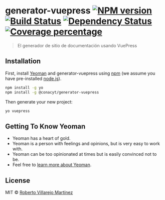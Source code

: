 # generator-vuepress [![NPM version][npm-image]][npm-url] [![Build Status][travis-image]][travis-url] [![Dependency Status][daviddm-image]][daviddm-url] [![Coverage percentage][coveralls-image]][coveralls-url]
> El generador de sitio de documentación usando VuePress

## Installation

First, install [Yeoman](http://yeoman.io) and generator-vuepress using [npm](https://www.npmjs.com/) (we assume you have pre-installed [node.js](https://nodejs.org/)).

```bash
npm install -g yo
npm install -g @conacyt/generator-vuepress
```

Then generate your new project:

```bash
yo vuepress
```

## Getting To Know Yeoman

 * Yeoman has a heart of gold.
 * Yeoman is a person with feelings and opinions, but is very easy to work with.
 * Yeoman can be too opinionated at times but is easily convinced not to be.
 * Feel free to [learn more about Yeoman](http://yeoman.io/).

## License

MIT © [Roberto Villarejo Martínez]()


[npm-image]: https://badge.fury.io/js/generator-vuepress.svg
[npm-url]: https://npmjs.org/package/generator-vuepress
[travis-image]: https://travis-ci.com/CONACYT/generator-vuepress.svg?branch=master
[travis-url]: https://travis-ci.com/CONACYT/generator-vuepress
[daviddm-image]: https://david-dm.org/CONACYT/generator-vuepress.svg?theme=shields.io
[daviddm-url]: https://david-dm.org/CONACYT/generator-vuepress
[coveralls-image]: https://coveralls.io/repos/CONACYT/generator-vuepress/badge.svg
[coveralls-url]: https://coveralls.io/r/CONACYT/generator-vuepress
